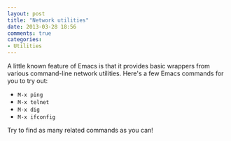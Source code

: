 ```yaml
---
layout: post
title: "Network utilities"
date: 2013-03-28 18:56
comments: true
categories:
- Utilities
---
```


A little known feature of Emacs is that it provides basic wrappers
from various command-line network utilities. Here's a few Emacs
commands for you to try out:

* `M-x ping`
* `M-x telnet`
* `M-x dig`
* `M-x ifconfig`

Try to find as many related commands as you can!
